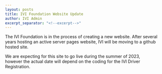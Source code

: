 ```yaml
---
layout: posts
title: IVI Foundation Website Update
author: IVI Admin
excerpt_separator: "<!--excerpt-->"
---
```


The IVI Foundation is in the process of creating  a new website.  After several
years hosting an active server pages website, IVI will be moving to a github
hosted site.

<!--excerpt-->

We are expecting for this site to go live during the summer of 2023, however
the actual date will depend on the coding for the IVI Driver Registration.

